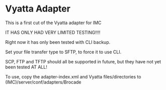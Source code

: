 # Vyatta Adapter

This is a first cut of the Vyatta adapter for IMC

IT HAS ONLY HAD VERY LIMITED TESTING!!!!

Right now it has only been tested with CLI backup. 

Set your file transfer type to SFTP, to force it to use CLI.

SCP, FTP and TFTP should all be supported in future, but they have not
yet been tested AT ALL!

To use, copy the adapter-index.xml and Vyatta files/directories to (IMC)/server/conf/adapters/Brocade

